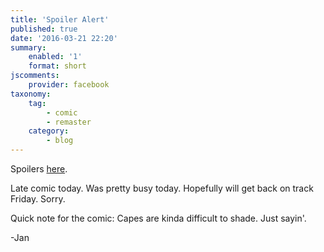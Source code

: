 ```yaml
---
title: 'Spoiler Alert'
published: true
date: '2016-03-21 22:20'
summary:
    enabled: '1'
    format: short
jscomments:
    provider: facebook
taxonomy:
    tag:
        - comic
        - remaster
    category:
        - blog
---
```


Spoilers [here](http://drifterswithpencils.com/archive/spoiler-alert). 

Late comic today. Was pretty busy today. Hopefully will get back on track Friday. Sorry. 

Quick note for the comic: Capes are kinda difficult to shade. Just sayin'. 

-Jan